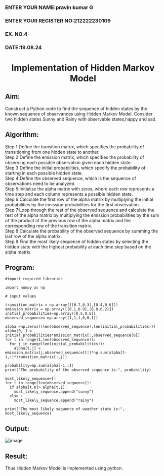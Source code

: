 <H3>ENTER YOUR NAME:pravin kumar G</H3>
<H3>ENTER YOUR REGISTER NO:212222230109</H3>
<H3>EX. NO.4</H3>
<H3>DATE:19.08.24</H3>
<H1 ALIGN =CENTER> Implementation of Hidden Markov Model</H1>

## Aim: 
Construct a Python code to find the sequence of hidden states by the known sequence of observances using Hidden Markov Model. Consider two hidden states Sunny and Rainy with observable states,happy and sad.

## Algorithm:

Step 1:Define the transition matrix, which specifies the probability of transitioning from  one hidden state to another.<br>
Step 2:Define the emission matrix, which specifies the probability of observing each possible observation given each hidden state.<br>
Step 3:Define the initial probabilities, which specify the probability of starting in each possible hidden state.<br>
Step 4:Define the observed sequence, which is the sequence of observations need to  be analyzed.<br>
Step 5:Initialize the alpha matrix with zeros, where each row represents a time step and each column represents a possible hidden state.<br>
Step 6:Calculate the first row of the alpha matrix by multiplying the initial  probabilities by the emission probabilities for the first observation.<br>
Step 7:Loop through the rest of the observed sequence and calculate the rest of the alpha matrix by multiplying the emission probabilities by the sum of the product of 
       the previous row of the alpha matrix and the corresponding row of the transition matrix.<br>
Step 8:Calculate the probability of the observed sequence by summing the last row of the alpha matrix.<br>
Step 9:Find the most likely sequence of hidden states by selecting the hidden state with the highest probability at each time step based on the alpha matrix.<br>

## Program:
```
#import required libraries

import numpy as np

# input values

transition_matrix = np.array([[0.7,0.3],[0.4,0.6]])
emission_matrix = np.array([[0.1,0.9],[0.8,0.2]])
initial_probabilities=np.array([0.5,0.5])
observed_sequence= np.array([1,1,1,0,0,1])

alpha =np.zeros((len(observed_sequence),len(initial_probabilities)))
alpha[0,:] = initial_probabilities*emission_matrix[:,observed_sequence[0]]
for t in range(1,len(observed_sequence)):
  for j in range(len(initial_probabilities)):
    alpha[t,j] = emission_matrix[j,observed_sequence[t]]*np.sum(alpha[t-1,:]*transition_matrix[:,j])

probability=np.sum(alpha[-1,:])
print("The probability of the observed sequence is:", probability)

most_likely_sequence=[]
for t in range(len(observed_sequence)):
  if alpha[t,0]> alpha[t,1]:
    most_likely_sequence.append("sunny")
  else :
    most_likely_sequence.append("rainy")

print("The most likely sequence of weather state is:", most_likely_sequence)

```

## Output:
![image](https://github.com/user-attachments/assets/2e53af04-765a-4869-ba76-b02b191a6230)


## Result:
Thus Hidden Markov Model is implemented using python.

